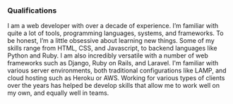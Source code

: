 ### Qualifications

I am a web developer with over a decade of experience. I’m familiar with quite a lot of tools, programming languages, systems, and frameworks. To be honest, I’m a little obsessive about learning new things. Some of my skills range from HTML, CSS, and Javascript, to backend languages like Python and Ruby. I am also incredibly versatile with a number of web frameworks such as Django, Ruby on Rails, and Laravel. I'm familiar with various server environments, both traditional configurations like LAMP, and cloud hosting such as Heroku or AWS. Working for various types of clients over the years has helped be develop skills that allow me to work well on my own, and equally well in teams.
